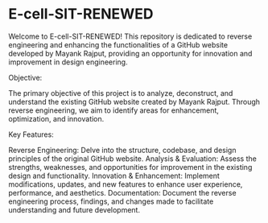 # E-cell-SIT-RENEWED
Welcome to E-cell-SIT-RENEWED! This repository is dedicated to reverse engineering and enhancing the functionalities of a GitHub website developed by Mayank Rajput, providing an opportunity for innovation and improvement in design engineering.

Objective:

The primary objective of this project is to analyze, deconstruct, and understand the existing GitHub website created by Mayank Rajput. Through reverse engineering, we aim to identify areas for enhancement, optimization, and innovation.

Key Features:

Reverse Engineering: Delve into the structure, codebase, and design principles of the original GitHub website.
Analysis & Evaluation: Assess the strengths, weaknesses, and opportunities for improvement in the existing design and functionality.
Innovation & Enhancement: Implement modifications, updates, and new features to enhance user experience, performance, and aesthetics.
Documentation: Document the reverse engineering process, findings, and changes made to facilitate understanding and future development.
